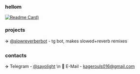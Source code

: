 ### hellom
[![Readme Card](https://github-readme-stats.vercel.app/api?username=sayolight&show_icons=true&theme=radical))](https://github.com/sayolight)

### projects
✈️ [@slowreverberbot](https://t.me/slowreverberbot) - tg bot, makes slowed+reverb remixes

### contacts
✈️ Telegram - [@sayolight](https://t.me/sayolight) \n
📧 E-Mail - [kagerouls016@gmail.com](mailto:kagerouls016@gmail.com)
